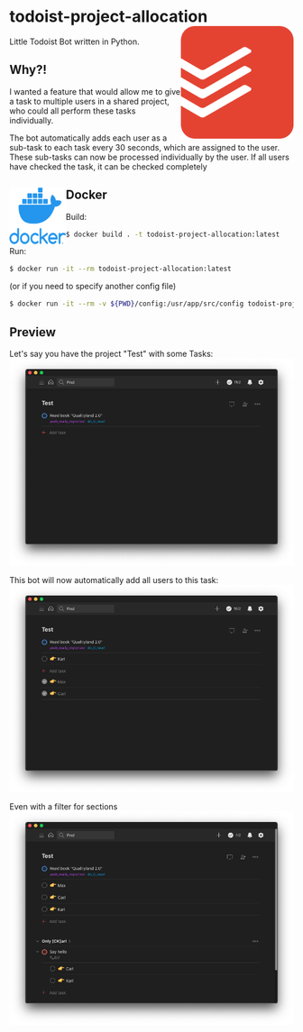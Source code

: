 # todoist-project-allocation <img src="./assets/todoist-logo.png" align="right" width=200 height=200>
Little Todoist Bot written in Python.

## Why?!
I wanted a feature that would allow me to give a task to multiple users in a shared project, who could all perform these tasks individually.

The bot automatically adds each user as a sub-task to each task every 30 seconds, which are assigned to the user. These sub-tasks can now be processed individually by the user.
If all users have checked the task, it can be checked completely

## Docker <img src="./assets/docker-logo.png" align=left height=100 width=100>
Build:
```bash
$ docker build . -t todoist-project-allocation:latest
```

Run:
```bash
$ docker run -it --rm todoist-project-allocation:latest
```
(or if you need to specify another config file)
```bash
$ docker run -it --rm -v ${PWD}/config:/usr/app/src/config todoist-project-allocation:latest
```

## Preview
Let's say you have the project "Test" with some Tasks:
<img src="./assets/preview-before.png">

This bot will now automatically add all users to this task:
<img src="./assets/preview-multi.png">

Even with a filter for sections
<img src="./assets/preview-sections.png">